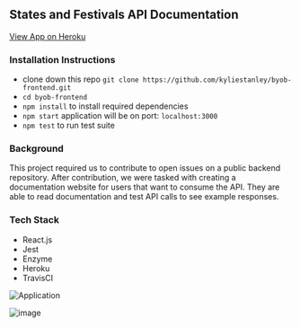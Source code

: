 ## States and Festivals API Documentation 

[View App on Heroku](https://byob-frontend-ks-js.herokuapp.com/)

### Installation Instructions
  - clone down this repo `git clone https://github.com/kyliestanley/byob-frontend.git`
  - `cd byob-frontend`
  - `npm install` to install required dependencies
  - `npm start` application will be on port: `localhost:3000`
  - `npm test` to run test suite

  ### Background 
  
  This project required us to contribute to open issues on a public backend repository. After contribution, we were tasked with creating a documentation website for users that want to consume the API. They are able to read documentation and test API calls to see example responses.
  
  ### Tech Stack 
  - React.js
  - Jest
  - Enzyme
  - Heroku
  - TravisCI

![Application](https://user-images.githubusercontent.com/37158924/52446691-f6ee3c00-2aeb-11e9-9419-cd21d10ee9a5.png)

![image](https://user-images.githubusercontent.com/37158924/52446773-2bfa8e80-2aec-11e9-8a25-d9ec36b69cce.png)

